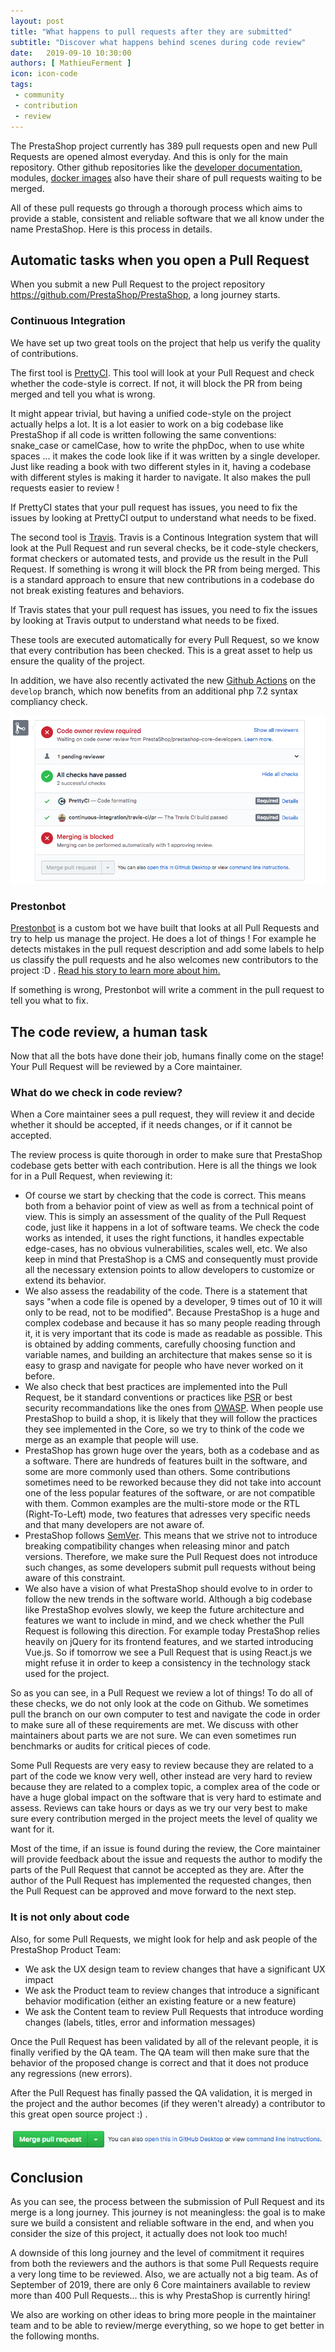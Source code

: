 ```yaml
---
layout: post
title: "What happens to pull requests after they are submitted"
subtitle: "Discover what happens behind scenes during code review"
date:   2019-09-10 10:30:00
authors: [ MathieuFerment ]
icon: icon-code
tags:
 - community
 - contribution
 - review
---
```



The PrestaShop project currently has 389 pull requests open and new Pull Requests are opened almost everyday. And this is only for the main repository. Other github repositories like the [developer documentation](https://github.com/PrestaShop/docs), modules, [docker images](https://github.com/PrestaShop/docker) also have their share of pull requests waiting to be merged.

All of these pull requests go through a thorough process which aims to provide a stable, consistent and reliable software that we all know under the name PrestaShop. Here is this process in details.

## Automatic tasks when you open a Pull Request

When you submit a new Pull Request to the project repository https://github.com/PrestaShop/PrestaShop, a long journey starts.

### Continuous Integration

We have set up two great tools on the project that help us verify the quality of contributions.

The first tool is [PrettyCI](https://prettyci.com/). This tool will look at your Pull Request and check whether the code-style is correct. If not, it will block the PR from being merged and tell you what is wrong.

It might appear trivial, but having a unified code-style on the project actually helps a lot. It is a lot easier to work on a big codebase like PrestaShop if all code is written following the same conventions: snake_case or camelCase, how to write the phpDoc, when to use white spaces ... it makes the code look like if it was written by a single developer. Just like reading a book with two different styles in it, having a codebase with different styles is making it harder to navigate. It also makes the pull requests easier to review !

If PrettyCI states that your pull request has issues, you need to fix the issues by looking at PrettyCI output to understand what needs to be fixed.

The second tool is [Travis](http://travis-ci.org/). Travis is a Continous Integration system that will look at the Pull Request and run several checks, be it code-style checkers, format checkers or automated tests, and provide us the result in the Pull Request. If something is wrong it will block the PR from being merged. This is a standard approach to ensure that new contributions in a codebase do not break existing features and behaviors.

If Travis states that your pull request has issues, you need to fix the issues by looking at Travis output to understand what needs to be fixed.

These tools are executed automatically for every Pull Request, so we know that every contribution has been checked. This is a great asset to help us ensure the quality of the project.

In addition, we have also recently activated the new [Github Actions](https://github.com/features/actions) on the `develop` branch, which now benefits from an additional php 7.2 syntax compliancy check.

![CI tools on github](/assets/images/2019/09/CI-github-tools.png)

### Prestonbot

[Prestonbot](https://github.com/PrestaShop/prestonbot) is a custom bot we have built that looks at all Pull Requests and try to help us manage the project. He does a lot of things ! For example he detects mistakes in the pull request description and add some labels to help us classify the pull requests and he also welcomes new contributors to the project :D . [Read his story to learn more about him.](http://build.prestashop.com/news/prestonbot-reaches-stable-version/)

If something is wrong, Prestonbot will write a comment in the pull request to tell you what to fix.

## The code review, a human task

Now that all the bots have done their job, humans finally come on the stage! Your Pull Request will be reviewed by a Core maintainer.

### What do we check in code review?

When a Core maintainer sees a pull request, they will review it and decide whether it should be accepted, if it needs changes, or if it cannot be accepted.

The review process is quite thorough in order to make sure that PrestaShop codebase gets better with each contribution. Here is all the things we look for in a Pull Request, when reviewing it:

- Of course we start by checking that the code is correct. This means both from a behavior point of view as well as from a technical point of view. This is simply an assessment of the quality of the Pull Request code, just like it happens in a lot of software teams. We check the code works as intended, it uses the right functions, it handles expectable edge-cases, has no obvious vulnerabilities, scales well, etc. We also keep in mind that PrestaShop is a CMS and consequently must provide all the necessary extension points to allow developers to customize or extend its behavior.
- We also assess the readability of the code. There is a statement that says "when a code file is opened by a developer, 9 times out of 10 it will only to be read, not to be modified". Because PrestaShop is a huge and complex codebase and because it has so many people reading through it, it is very important that its code is made as readable as possible. This is obtained by adding comments, carefully choosing function and variable names, and building an architecture that makes sense so it is easy to grasp and navigate for people who have never worked on it before.
- We also check that best practices are implemented into the Pull Request, be it standard conventions or practices like [PSR](https://www.php-fig.org/psr/) or best security recommandations like the ones from [OWASP](https://www.owasp.org/). When people use PrestaShop to build a shop, it is likely that they will follow the practices they see implemented in the Core, so we try to think of the code we merge as an example that people will use.
- PrestaShop has grown huge over the years, both as a codebase and as a software. There are hundreds of features built in the software, and some are more commonly used than others. Some contributions sometimes need to be reworked because they did not take into account one of the less popular features of the software, or are not compatible with them. Common examples are the multi-store mode or the RTL (Right-To-Left) mode, two features that adresses very specific needs and that many developers are not aware of.
- PrestaShop follows [SemVer](https://semver.org/). This means that we strive not to introduce breaking compatibility changes when releasing minor and patch versions. Therefore, we make sure the Pull Request does not introduce such changes, as some developers submit pull requests without being aware of this constraint.
- We also have a vision of what PrestaShop should evolve to in order to follow the new trends in the software world. Although a big codebase like PrestaShop evolves slowly, we keep the future architecture   and features we want to include in mind, and we check whether the Pull Request is following this direction. For example today PrestaShop relies heavily on jQuery for its frontend features, and we started introducing Vue.js. So if tomorrow we see a Pull Request that is using React.js we might refuse it in order to keep a consistency in the technology stack used for the project.

So as you can see, in a Pull Request we review a lot of things! To do all of these checks, we do not only look at the code on Github. We sometimes pull the branch on our own computer to test and navigate the code in order to make sure all of these requirements are met. We discuss with other maintainers about parts we are not sure. We can even sometimes run benchmarks or audits for critical pieces of code.

Some Pull Requests are very easy to review because they are related to a part of the code we know very well, other instead are very hard to review because they are related to a complex topic, a complex area of the code or have a huge global impact on the software that is very hard to estimate and assess. Reviews can take hours or days as we try our very best to make sure every contribution merged in the project meets the level of quality we want for it.

Most of the time, if an issue is found during the review, the Core maintainer will provide feedback about the issue and requests the author to modify the parts of the Pull Request that cannot be accepted as they are. After the author of the Pull Request has implemented the requested changes, then the Pull Request can be approved and move forward to the next step.

### It is not only about code

Also, for some Pull Requests, we might look for help and ask people of the PrestaShop Product Team:

- We ask the UX design team to review changes that have a significant UX impact 
- We ask the Product team to review changes that introduce a significant behavior modification (either an existing feature or a new feature)
- We ask the Content team to review Pull Requests that introduce wording changes (labels, titles, error and information messages)

Once the Pull Request has been validated by all of the relevant people, it is finally verified by the QA team. The QA team will then make sure that the behavior of the proposed change is correct and that it does not produce any regressions (new errors).

After the Pull Request has finally passed the QA validation, it is merged in the project and the author becomes (if they weren't already) a contributor to this great open source project :) .

![Merge button on github](/assets/images/2019/09/Merge-Button.png)

## Conclusion

As you can see, the process between the submission of Pull Request and its merge is a long journey. This journey is not meaningless: the goal is to make sure we build a consistent and reliable software in the end, and when you consider the size of this project, it actually does not look too much!

A downside of this long journey and the level of commitment it requires from both the reviewers and the authors is that some Pull Requests require a very long time to be reviewed. Also, we are actually not a big team. As of September of 2019, there are only 6 Core maintainers available to review more than 400 Pull Requests... this is why PrestaShop is currently hiring!

We also are working on other ideas to bring more people in the maintainer team and to be able to review/merge everything, so we hope to get better in the following months.

